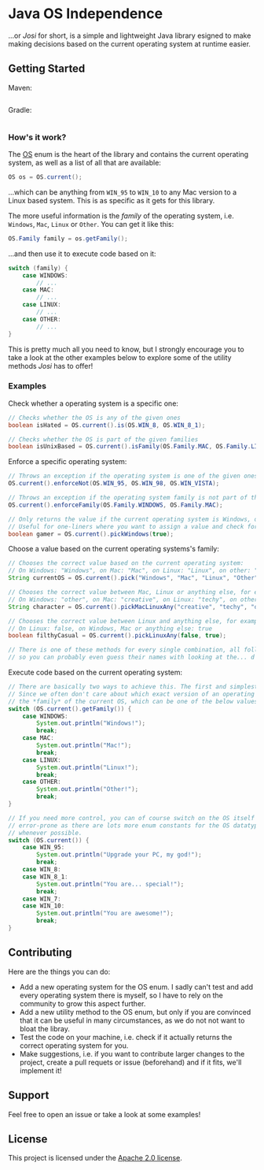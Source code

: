 # Java OS Independence
...or *Josi* for short, is a simple and lightweight Java library esigned to make making decisions based on the current operating system at runtime easier.

## Getting Started

Maven:

```
```

Gradle:

```
```

### How's it work?

The [OS](https://github.com/cegredev/josi/blob/main/src/main/java/io/github/cegredev/josi/OS.java) enum is the heart of the library and contains the current operating system, as well as a list of all that are available:

```java
OS os = OS.current();
```

...which can be anything from `WIN_95` to `WIN_10` to any Mac version to a Linux based system. This is as specific as it gets for this library.

The more useful information is the *family* of the operating system, i.e. `Windows`, `Mac`, `Linux` or `Other`. You can get it like this:

```java
OS.Family family = os.getFamily();
```

...and then use it to execute code based on it:

```java
switch (family) {
	case WINDOWS:
		// ...
	case MAC:
		// ...
	case LINUX:
		// ...
	case OTHER:
		// ...
}
```

This is pretty much all you need to know, but I strongly encourage you to take a look at the other examples below to explore some of the utility methods *Josi* has to offer!

### Examples

Check whether a operating system is a specific one:

```java
// Checks whether the OS is any of the given ones
boolean isHated = OS.current().is(OS.WIN_8, OS.WIN_8_1);

// Checks whether the OS is part of the given families
boolean isUnixBased = OS.current().isFamily(OS.Family.MAC, OS.Family.LINUX);
```

Enforce a specific operating system:

```java
// Throws an exception if the operating system is one of the given ones
OS.current().enforceNot(OS.WIN_95, OS.WIN_98, OS.WIN_VISTA);

// Throws an exception if the operating system family is not part of the given ones
OS.current().enforceFamily(OS.Family.WINDOWS, OS.Family.MAC);

// Only returns the value if the current operating system is Windows, otherwise throws an exception.
// Useful for one-liners where you want to assign a value and check for the OS in the same step.
boolean gamer = OS.current().pickWindows(true);
```

Choose a value based on the current operating systems's family:

```java
// Chooses the correct value based on the current operating system:
// On Windows: "Windows", on Mac: "Mac", on Linux: "Linux", on other: "Other"
String currentOS = OS.current().pick("Windows", "Mac", "Linux", "Other");

// Chooses the correct value between Mac, Linux or anything else, for example:
// On Windows: "other", on Mac: "creative", on Linux: "techy", on other: "other"
String character = OS.current().pickMacLinuxAny("creative", "techy", "other");

// Chooses the correct value between Linux and anything else, for example:
// On Linux: false, on Windows, Mac or anything else: true
boolean filthyCasual = OS.current().pickLinuxAny(false, true);

// There is one of these methods for every single combination, all following the same naming scheme,
// so you can probably even guess their names with looking at the... d o c u m e n t a t i o n .
```

Execute code based on the current operating system:

```java
// There are basically two ways to achieve this. The first and simplest is the following:
// Since we often don't care about which exact version of an operating system we are running, we are just using
// the *family* of the current OS, which can be one of the below values.
switch (OS.current().getFamily()) {
	case WINDOWS:
		System.out.println("Windows!");
		break;
	case MAC:
		System.out.println("Mac!");
		break;
	case LINUX:
		System.out.println("Linux!");
		break;
	case OTHER:
		System.out.println("Other!");
		break;
}

// If you need more control, you can of course switch on the OS itself as well. However, this is more
// error-prone as there are lots more enum constants for the OS datatype, so you should use the family
// whenever possible.
switch (OS.current()) {
	case WIN_95:
		System.out.println("Upgrade your PC, my god!");
		break;
	case WIN_8:
	case WIN_8_1:
		System.out.println("You are... special!");
		break;
	case WIN_7:
	case WIN_10:
		System.out.println("You are awesome!");
		break;
}
```

## Contributing
Here are the things you can do:

 - Add a new operating system for the OS enum. I sadly can't test and add every operating system there is myself, so I have to rely on the community to grow this aspect further.
 - Add a new utility method to the OS enum, but only if you are convinced that it can be useful in many circumstances, as we do not not want to bloat the libray.
 - Test the code on your machine, i.e. check if it actually returns the correct operating system for you.
 - Make suggestions, i.e. if you want to contribute larger changes to the project, create a pull requets or issue (beforehand) and if it fits, we'll implement it!

## Support

Feel free to open an issue or take a look at some examples!

## License

This project is licensed under the [Apache 2.0 license](https://github.com/cegredev/java-os-independence/blob/main/LICENSE).
